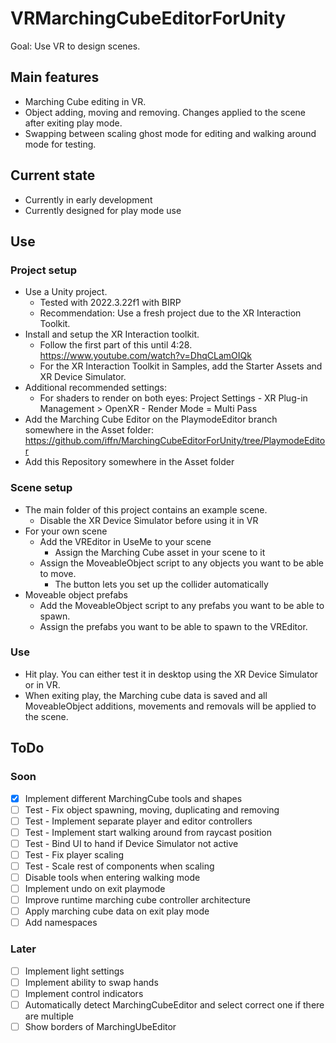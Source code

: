 # VRMarchingCubeEditorForUnity
Goal: Use VR to design scenes.

## Main features
- Marching Cube editing in VR.
- Object adding, moving and removing. Changes applied to the scene after exiting play mode.
- Swapping between scaling ghost mode for editing and walking around mode for testing.

## Current state
- Currently in early development
- Currently designed for play mode use

## Use
### Project setup
- Use a Unity project.
  - Tested with 2022.3.22f1 with BIRP
  - Recommendation: Use a fresh project due to the XR Interaction Toolkit.
- Install and setup the XR Interaction toolkit.
  - Follow the first part of this until 4:28. https://www.youtube.com/watch?v=DhqCLamOIQk
  - For the XR Interaction Toolkit in Samples, add the Starter Assets and XR Device Simulator.
- Additional recommended settings:
  - For shaders to render on both eyes: Project Settings - XR Plug-in Management > OpenXR - Render Mode = Multi Pass
- Add the Marching Cube Editor on the PlaymodeEditor branch somewhere in the Asset folder: https://github.com/iffn/MarchingCubeEditorForUnity/tree/PlaymodeEditor
- Add this Repository somewhere in the Asset folder

### Scene setup
- The main folder of this project contains an example scene.
  - Disable the XR Device Simulator before using it in VR
- For your own scene
  - Add the VREditor in UseMe to your scene
    - Assign the Marching Cube asset in your scene to it
  - Assign the MoveableObject script to any objects you want to be able to move.
    - The button lets you set up the collider automatically
- Moveable object prefabs
  - Add the MoveableObject script to any prefabs you want to be able to spawn.
  - Assign the prefabs you want to be able to spawn to the VREditor.

### Use
- Hit play. You can either test it in desktop using the XR Device Simulator or in VR.
- When exiting play, the Marching cube data is saved and all MoveableObject additions, movements and removals will be applied to the scene.

## ToDo
### Soon
- [x] Implement different MarchingCube tools and shapes
- [ ] Test - Fix object spawning, moving, duplicating and removing
- [ ] Test - Implement separate player and editor controllers
- [ ] Test - Implement start walking around from raycast position
- [ ] Test - Bind UI to hand if Device Simulator not active
- [ ] Test - Fix player scaling
- [ ] Test - Scale rest of components when scaling
- [ ] Disable tools when entering walking mode
- [ ] Implement undo on exit playmode
- [ ] Improve runtime marching cube controller architecture
- [ ] Apply marching cube data on exit play mode
- [ ] Add namespaces

### Later
- [ ] Implement light settings
- [ ] Implement ability to swap hands
- [ ] Implement control indicators
- [ ] Automatically detect MarchingCubeEditor and select correct one if there are multiple
- [ ] Show borders of MarchingUbeEditor